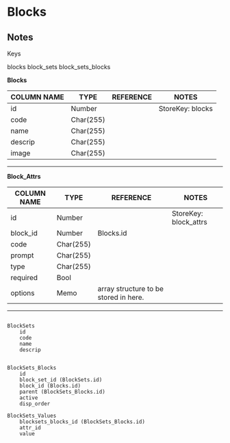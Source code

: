 # Blocks

## Notes


Keys

blocks
block_sets
block_sets_blocks

**Blocks**

**COLUMN NAME**|**TYPE**|**REFERENCE**|**NOTES**
-----|-----|-----|-----
id|Number| |StoreKey: blocks
code|Char(255)| | 
name|Char(255)| | 
descrip|Char(255)| | 
image|Char(255)| | 

---

**Block_Attrs**

**COLUMN NAME**|**TYPE**|**REFERENCE**|**NOTES**
-----|-----|-----|-----
id|Number| |StoreKey: block_attrs
block_id|Number|Blocks.id| 
code|Char(255)| | 
prompt|Char(255)| | 
type|Char(255)| | 
required|Bool| | 
options|Memo|array structure to be stored in here.| 

---




```

BlockSets
	id
	code
	name
	descrip


BlockSets_Blocks
	id
	block_set_id (BlockSets.id)
	block_id (Blocks.id)
	parent (BlockSets_Blocks.id)
	active
	disp_order

BlockSets_Values
	blocksets_blocks_id (BlockSets_Blocks.id)
	attr_id
	value
```